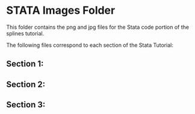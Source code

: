 # STATA Images Folder   

This folder contains the png and jpg files for the Stata code portion of the splines tutorial. 

The following files correspond to each section of the Stata Tutorial: 

## Section 1:

## Section 2: 

## Section 3: 
